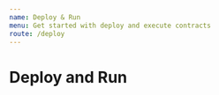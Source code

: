```yaml
---
name: Deploy & Run
menu: Get started with deploy and execute contracts
route: /deploy
---
```


# Deploy and Run